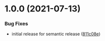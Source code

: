 # 1.0.0 (2021-07-13)


### Bug Fixes

* initial release for semantic release ([811c08e](https://github.com/karl-cardenas-coding/waypoint-deployment-pattern/commit/811c08e0d4e97b7939b160526978fae20f8d1cc6))
